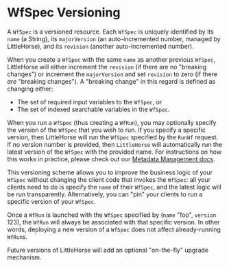 # WfSpec Versioning

A `WfSpec` is a versioned resource. Each `WfSpec` is uniquely identified by its `name` (a String), its `majorVersion` (an auto-incremented number, managed by LittleHorse), and its `revision` (another auto-incremented number).

When you create a `WfSpec` with the same `name` as another previous `WfSpec`, LittleHorse will either increment the `revision` (if there are no "breaking changes") or increment the `majorVersion` and set `revision` to zero (if there _are_ "breaking changes"). A "breaking change" in this regard is defined as changing either:

* The set of required input variables to the `WfSpec`, or
* The set of indexed searchable variables in the `WfSpec`.

When you run a `WfSpec` (thus creating a `WfRun`), you may optionally specify the version of the `WfSpec` that you wish to run. If you specify a specific version, then LittleHorse will run the `WfSpec` specified by the `RunWf` request. If no version number is provided, then `LittleHorse` will automatically run the latest version of the `WfSpec` with the provided name. For instructions on how this works in practice, please check out our [Metadata Management docs](/docs/developer-guide/grpc/managing-metadata).

This versioning scheme allows you to improve the business logic of your `WfSpec` without changing the client code that invokes the `WfSpec`: all your clients need to do is specify the `name` of their `WfSpec`, and the latest logic will be run transparently. Alternatively, you can "pin" your clients to run a specific version of your `WfSpec`.

Once a `WfRun` is launched with the `WfSpec` specified by (`name` "foo", `version` 123), the `WfRun` will always be associated with that specific version. In other words, deploying a new version of a `WfSpec` does not affect already-running `WfRun`s.

Future versions of LittleHorse will add an optional "on-the-fly" upgrade mechanism.
